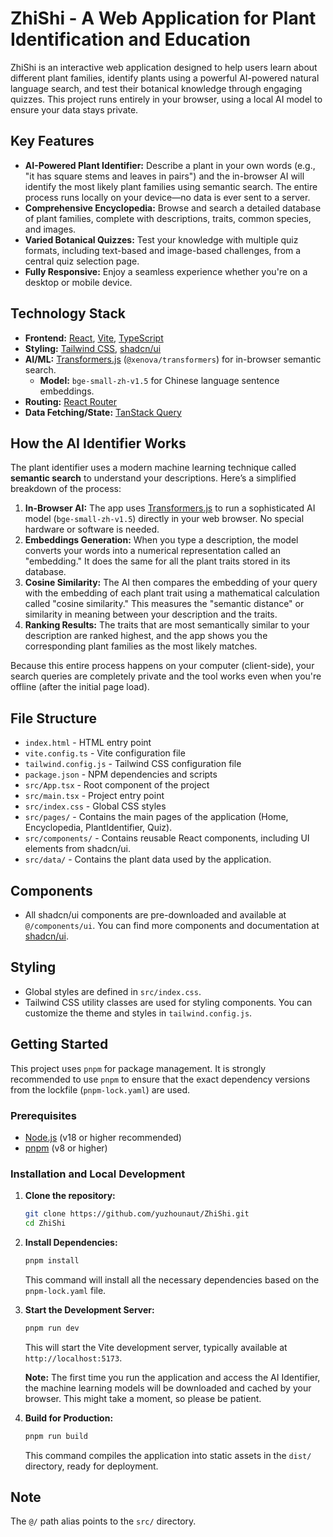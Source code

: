 # ZhiShi - A Web Application for Plant Identification and Education

ZhiShi is an interactive web application designed to help users learn about different plant families, identify plants using a powerful AI-powered natural language search, and test their botanical knowledge through engaging quizzes. This project runs entirely in your browser, using a local AI model to ensure your data stays private.

## Key Features

- **AI-Powered Plant Identifier:** Describe a plant in your own words (e.g., "it has square stems and leaves in pairs") and the in-browser AI will identify the most likely plant families using semantic search. The entire process runs locally on your device—no data is ever sent to a server.
- **Comprehensive Encyclopedia:** Browse and search a detailed database of plant families, complete with descriptions, traits, common species, and images.
- **Varied Botanical Quizzes:** Test your knowledge with multiple quiz formats, including text-based and image-based challenges, from a central quiz selection page.
- **Fully Responsive:** Enjoy a seamless experience whether you're on a desktop or mobile device.

## Technology Stack

- **Frontend:** [React](https://react.dev/), [Vite](https://vitejs.dev/), [TypeScript](https://www.typescriptlang.org/)
- **Styling:** [Tailwind CSS](https://tailwindcss.com/), [shadcn/ui](https://ui.shadcn.com/)
- **AI/ML:** [Transformers.js](https://github.com/xenova/transformers.js) (`@xenova/transformers`) for in-browser semantic search.
  - **Model:** `bge-small-zh-v1.5` for Chinese language sentence embeddings.
- **Routing:** [React Router](https://reactrouter.com/)
- **Data Fetching/State:** [TanStack Query](https://tanstack.com/query/latest)

## How the AI Identifier Works

The plant identifier uses a modern machine learning technique called **semantic search** to understand your descriptions. Here’s a simplified breakdown of the process:

1.  **In-Browser AI:** The app uses [Transformers.js](https://github.com/xenova/transformers.js) to run a sophisticated AI model (`bge-small-zh-v1.5`) directly in your web browser. No special hardware or software is needed.
2.  **Embeddings Generation:** When you type a description, the model converts your words into a numerical representation called an "embedding." It does the same for all the plant traits stored in its database.
3.  **Cosine Similarity:** The AI then compares the embedding of your query with the embedding of each plant trait using a mathematical calculation called "cosine similarity." This measures the "semantic distance" or similarity in meaning between your description and the traits.
4.  **Ranking Results:** The traits that are most semantically similar to your description are ranked highest, and the app shows you the corresponding plant families as the most likely matches.

Because this entire process happens on your computer (client-side), your search queries are completely private and the tool works even when you're offline (after the initial page load).

## File Structure

- `index.html` - HTML entry point
- `vite.config.ts` - Vite configuration file
- `tailwind.config.js` - Tailwind CSS configuration file
- `package.json` - NPM dependencies and scripts
- `src/App.tsx` - Root component of the project
- `src/main.tsx` - Project entry point
- `src/index.css` - Global CSS styles
- `src/pages/` - Contains the main pages of the application (Home, Encyclopedia, PlantIdentifier, Quiz).
- `src/components/` - Contains reusable React components, including UI elements from shadcn/ui.
- `src/data/` - Contains the plant data used by the application.

## Components

- All shadcn/ui components are pre-downloaded and available at `@/components/ui`. You can find more components and documentation at [shadcn/ui](https://ui.shadcn.com/).

## Styling

- Global styles are defined in `src/index.css`.
- Tailwind CSS utility classes are used for styling components. You can customize the theme and styles in `tailwind.config.js`.

## Getting Started

This project uses `pnpm` for package management. It is strongly recommended to use `pnpm` to ensure that the exact dependency versions from the lockfile (`pnpm-lock.yaml`) are used.

### Prerequisites

- [Node.js](https://nodejs.org/) (v18 or higher recommended)
- [pnpm](https://pnpm.io/installation) (v8 or higher)

### Installation and Local Development

1.  **Clone the repository:**
    ```bash
    git clone https://github.com/yuzhounaut/ZhiShi.git
    cd ZhiShi
    ```

2.  **Install Dependencies:**
    ```bash
    pnpm install
    ```
    This command will install all the necessary dependencies based on the `pnpm-lock.yaml` file.

3.  **Start the Development Server:**
    ```bash
    pnpm run dev
    ```
    This will start the Vite development server, typically available at `http://localhost:5173`.

    **Note:** The first time you run the application and access the AI Identifier, the machine learning models will be downloaded and cached by your browser. This might take a moment, so please be patient.

4.  **Build for Production:**
    ```bash
    pnpm run build
    ```
    This command compiles the application into static assets in the `dist/` directory, ready for deployment.

## Note

The `@/` path alias points to the `src/` directory.

